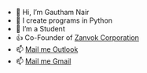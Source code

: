 - 👋 Hi, I’m Gautham Nair
- 👀 I create programs in Python
- 🌱 I’m a Student
- 👍 Co-Founder of [Zanvok Corporation](https://github.com/zanvokcorporation/)
- 📫 [Mail me Outlook](gautham.nair.2005@outlook.com)
- 📫 [Mail me Gmail](gautham.nair.2005@gmail.com)

<!---
gauthamnair2005/gauthamnair2005 is a ✨ special ✨ repository because its `README.md` (this file) appears on your GitHub profile.
You can click the Preview link to take a look at your changes.
--->
